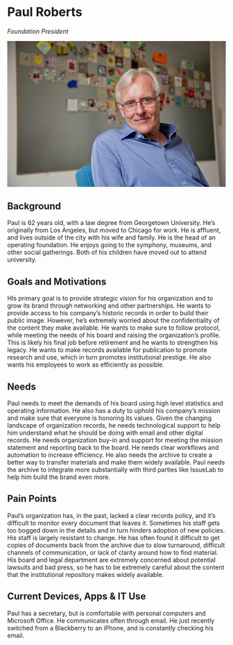 # Paul Roberts

_Foundation President_

![persona image](img/paul-roberts.jpg)

## Background

Paul is 62 years old, with a law degree from Georgetown University. He’s originally from Los Angeles, but moved to Chicago for work. He is affluent, and lives outside of the city with his wife and family. He is the head of an operating foundation. He enjoys going to the symphony, museums, and other social gatherings. Both of his children have moved out to attend university.

## Goals and Motivations

HIs primary goal is to provide strategic vision for his organization and to grow its brand through networking and other partnerships. He wants to provide access to his company’s historic records in order to build their public image. However, he’s extremely worried about the confidentiality of the content they make available. He wants to make sure to follow protocol, while meeting the needs of his board and raising the organization’s profile. This is likely his final job before retirement and he wants to strengthen his legacy. He wants to make records available for publication to promote research and use, which in turn promotes institutional prestige. He also wants his employees to work as efficiently as possible.

## Needs

Paul needs to meet the demands of his board using high level statistics and operating information. He also has a duty to uphold his company’s mission and make sure that everyone is honoring its values. Given the changing landscape of organization records, he needs technological support to help him understand what he should be doing with email and other digital records. He needs organization buy-in and support for meeting the mission statement and reporting back to the board. He needs clear workflows and automation to increase efficiency. He also needs the archive to create a better way to transfer materials and make them widely available. Paul needs the archive to integrate more substantially with third parties like IssueLab to help him build the brand even more.

## Pain Points

Paul’s organization has, in the past, lacked a clear records policy, and it’s difficult to monitor every document that leaves it. Sometimes his staff gets too bogged down in the details and in turn hinders adoption of new policies. His staff is largely resistant to change. He has often found it difficult to get copies of documents back from the archive due to slow turnaround, difficult channels of communication, or lack of clarity around how to find material. His board and legal department are extremely concerned about potential lawsuits and bad press, so he has to be extremely careful about the content that the institutional repository makes widely available.

## Current Devices, Apps & IT Use

Paul has a secretary, but is comfortable with personal computers and Microsoft Office. He communicates often through email. He just recently switched from a Blackberry to an iPhone, and is constantly checking his email.
